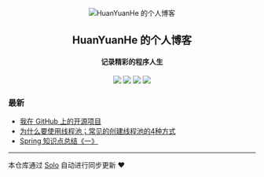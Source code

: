 <p align="center"><img alt="HuanYuanHe 的个人博客" src="https://static.b3log.org/images/brand/solo-32.png"></p><h2 align="center">
HuanYuanHe 的个人博客
</h2>

<h4 align="center">记录精彩的程序人生</h4>
<p align="center"><a title="HuanYuanHe 的个人博客" target="_blank" href="https://github.com/HuanYuanHe/solo-blog"><img src="https://img.shields.io/github/last-commit/HuanYuanHe/solo-blog.svg?style=flat-square&color=FF9900"></a>
<a title="GitHub repo size in bytes" target="_blank" href="https://github.com/HuanYuanHe/solo-blog"><img src="https://img.shields.io/github/repo-size/HuanYuanHe/solo-blog.svg?style=flat-square"></a>
<a title="Solo Version" target="_blank" href="https://github.com/b3log/solo/releases"><img src="https://img.shields.io/badge/solo-3.6.7-f1e05a.svg?style=flat-square&color=blueviolet"></a>
<a title="Hits" target="_blank" href="https://github.com/b3log/hits"><img src="https://hits.b3log.org/HuanYuanHe/solo-blog.svg"></a></p>

### 最新

* [我在 GitHub 上的开源项目](https://www.huanyuan.info/my-github-repos)
* [为什么要使用线程池；常见的创建线程池的4种方式](https://www.huanyuan.info/articles/2019/11/18/1574040269147.html)
* [Spring 知识点总结《一》](https://www.huanyuan.info/articles/2019/11/15/1573805576548.html)



---

本仓库通过 [Solo](https://github.com/b3log/solo) 自动进行同步更新 ❤️ 